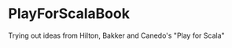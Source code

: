 PlayForScalaBook
================

Trying out ideas from  Hilton, Bakker and Canedo's "Play for Scala"
